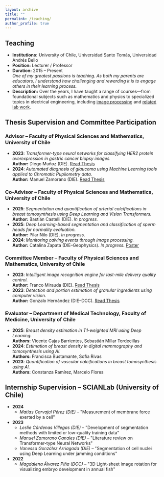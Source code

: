 ```yaml
---
layout: archive
title: ""
permalink: /teaching/
author_profile: true
---
```


## Teaching

- **Institutions:** University of Chile, Universidad Santo Tomás, Universidad Andrés Bello  
- **Position:** Lecturer / Professor  
- **Duration:** 2015 – Present  
_One of my greatest passions is teaching. As both my parents are educators, I understand how challenging and rewarding it is to engage others in their learning process._  
- **Description:** Over the years, I have taught a range of courses—from foundational subjects such as mathematics and physics to specialized topics in electrical engineering, including [image processing](https://tinyurl.com/Clases-CNC-Imagenes) and [related lab work](https://www.die.cl/academicos-jornada-parcial/).

## Thesis Supervision and Committee Participation

### **Advisor – Faculty of Physical Sciences and Mathematics, University of Chile**
- **2023**: *Transformer-type neural networks for classifying HER2 protein overexpression in gastric cancer biopsy images.*  
  **Author:** Diego Muñoz (DIE). [Read Thesis](https://repositorio.uchile.cl/bitstream/handle/2250/196732/Redes-neuronales-del-tipo-transformer-como-herramienta-de-clasificacion-de-sobreexpresion-de-proteina-HER2-en-imagenes-de-biopsias-de-cancer-gastrico.pdf?sequence=1&isAllowed=y)
- **2024**: *Automated diagnosis of glaucoma using Machine Learning tools applied to Chromatic Pupilometry data.*  
  **Author:** Manuel Zamorano (DIE). [Read Thesis](https://repositorio.uchile.cl/handle/2250/204385)

### **Co-Advisor – Faculty of Physical Sciences and Mathematics, University of Chile**

- **2025**: *Segmentation and quantification of arterial calcifications in breast tomosynthesis using Deep Learning and Vision Transformers.*  
  **Author:** Bastián Castelli (DIE). *In progress.*
- **2025**: *Deep Learning-based segmentation and classification of sperm heads for normality evaluation.*  
  **Author:** Pilar Nilo (DIE). *In progress.*
- **2024**: *Monitoring calving events through image processing.*  
  **Author:** Catalina Zapata (DIE–Geophysics). *In progress.*  [Poster](https://www.cec.uchile.cl/~canavarr/Posters/2024_AdvancedGlacier_Zapata.pdf)

### **Committee Member – Faculty of Physical Sciences and Mathematics, University of Chile**
- **2023**: *Intelligent image recognition engine for last-mile delivery quality control.*  
  **Author:** Franco Mirauda (DIE).  [Read Thesis](https://repositorio.uchile.cl/bitstream/handle/2250/192990/Desarrollo-de-un-motor-de-reconocimiento-de-imagenes-inteligente-para-fotos-de-pruebas-de-despacho-en-ultima-milla.pdf?sequence=1&isAllowed=y)
- **2023**: *Detection and portion estimation of granular ingredients using computer vision.*  
  **Author:** Gonzalo Hernández (DIE–DCC).  [Read Thesis](https://repositorio.uchile.cl/bitstream/handle/2250/199465/Detecci%c3%b3n-y-estimaci%c3%b3n-de-porci%c3%b3n-para-ingredientes.pdf?sequence=1&isAllowed=y)

### **Evaluator – Department of Medical Technology, Faculty of Medicine, University of Chile**
- **2025**: *Breast density estimation in T1-weighted MRI using Deep Learning.*  
  **Authors:** Vicente Cajas Barrientos, Sebastián Millar Tordecillas
- **2024**: *Estimation of breast density in digital mammography and tomosynthesis using AI.*  
  **Authors:** Francisca Bustamante, Sofía Rivas
- **2023**: *Quantification of vascular calcifications in breast tomosynthesis using AI.*  
  **Authors:** Constanza Ramírez, Marcelo Flores

## Internship Supervision – SCIANLab (University of Chile)

- **2024**  
  - *Matías Carvajal Pérez (DIE)* – "Measurement of membrane force exerted by a cell"
- **2023**  
  - *Leslie Cárdenas Villegas (DIE)* – "Development of segmentation methods with limited or low-quality training data"  
  - *Manuel Zamorano Canales (DIE)* – "Literature review on Transformer-type Neural Networks"  
  - *Vanessa González Arriagada (DIE)* – "Segmentation of cell nuclei using Deep Learning under jamming conditions"
- **2022**  
  - *Magdalena Álvarez Piña (DCC)* – "3D Light-sheet image rotation for visualizing embryo development in annual fish"

